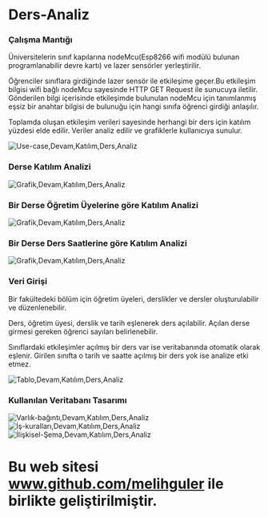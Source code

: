 # Ders-Analiz

### Çalışma Mantığı
Üniversitelerin sınıf kapılarına nodeMcu(Esp8266 wifi modülü bulunan programlanabilir devre kartı) ve lazer sensörler yerleştirilir. 

Öğrenciler sınıflara girdiğinde lazer sensör ile etkileşime geçer.Bu etkileşim bilgisi wifi bağlı nodeMcu sayesinde HTTP GET Request ile sunucuya iletilir. Gönderilen bilgi içerisinde etkileşimde bulunulan nodeMcu için tanımlanmış eşsiz bir anahtar bilgisi de bulunuğu için hangi sınıfa öğrenci girdiği anlaşılır.

Toplamda oluşan etkileşim verileri sayesinde herhangi bir ders için katılım yüzdesi elde edilir. Veriler analiz edilir ve grafiklerle kullanıcıya sunulur.

![Use-case,Devam,Katılım,Ders,Analiz](https://github.com/Hakan-er/Ders-Analiz/blob/master/ScreenShots/UC.png)

### Derse Katılım Analizi

![Grafik,Devam,Katılım,Ders,Analiz](https://github.com/Hakan-er/Ders-Analiz/blob/master/ScreenShots/Dersler.png)

### Bir Derse Öğretim Üyelerine göre Katılım Analizi

![Grafik,Devam,Katılım,Ders,Analiz](https://github.com/Hakan-er/Ders-Analiz/blob/master/ScreenShots/Öğretim.png)

### Bir Derse Ders Saatlerine göre Katılım Analizi

![Grafik,Devam,Katılım,Ders,Analiz](https://github.com/Hakan-er/Ders-Analiz/blob/master/ScreenShots/Saat.png)


### Veri Girişi
Bir fakültedeki bölüm için öğretim üyeleri, derslikler ve dersler oluşturulabilir ve düzenlenebilir.

Ders, öğretim üyesi, derslik ve tarih eşlenerek ders açılabilir. Açılan derse girmesi gereken öğrenci sayıları belirlenebilir.

Sınıflardaki etkileşimler açılmış bir ders var ise veritabanında otomatik olarak eşlenir. Girilen sınıfta o tarih ve saatte açılmış bir ders yok ise analize etki etmez.

![Tablo,Devam,Katılım,Ders,Analiz](https://github.com/Hakan-er/Ders-Analiz/blob/master/ScreenShots/DersTablo.png)

### Kullanılan Veritabanı Tasarımı

![Varlık-bağıntı,Devam,Katılım,Ders,Analiz](https://github.com/Hakan-er/Ders-Analiz/blob/master/ScreenShots/VB.png)
![İş-kuralları,Devam,Katılım,Ders,Analiz](https://github.com/Hakan-er/Ders-Analiz/blob/master/ScreenShots/İşKuralları.png)
![İlişkisel-Şema,Devam,Katılım,Ders,Analiz](https://github.com/Hakan-er/Ders-Analiz/blob/master/ScreenShots/İlişkiselŞema.png)

# Bu web sitesi www.github.com/melihguler ile birlikte geliştirilmiştir.
